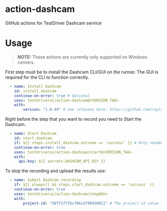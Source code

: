 # action-dashcam
GitHub actions for TestDriver Dashcam service

# Usage

> **_NOTE:_** These actions are currently only supported on Windows runners.

First step must be to install the Dashcam CLI/GUI on the runner. The GUI is required for the CLI to function correctly.
```yaml
  - name: Install Dashcam
    id: install_dashcam
    continue-on-error: true # Optional
    uses: testdriverai/action-dashcam@<VERSION_TAG>
    with:
        version: "1.0.49" # See releases here: https://github.com/replayableio/replayable/releases
```

Right before the step that you want to record you need to Start the Dashcam.
```yaml
  - name: Start Dashcam
    id: start_dashcam
    if: ${{ steps.install_dashcam.outcome == 'success' }} # Only needed if continue-on-error is used on the install_dashcam
    continue-on-error: true
    uses: testdriverai/action-dashcam/start@<VERSION_TAG>
    with:
      api-key: ${{ secrets.DASHCAM_API_KEY }}
```

To stop the recording and upload the results use:
```yaml
  - name: Submit Dashcam recording
    if: ${{ always() && steps.start_dashcam.outcome == 'success' }}
    continue-on-error: true
    uses: testdriverai/action-dashcam/stop@dev
    with:
        project-id: "507f1f77bcf86cd799439011" # The project-id value is the 'slug' component of the project URL on the Dashcam website.
```
